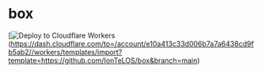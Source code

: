 # box
[![Deploy to Cloudflare Workers](https://static.cloudflareinsights.com/badges/deploy-to-cloudflare-workers.svg)(https://dash.cloudflare.com/to=/account/e10a413c33d006b7a7a6438cd9fb5ab2//workers/templates/import?template=https://github.com/IonTeLOS/box&branch=main)
